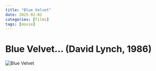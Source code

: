 ```yaml
---
title: "Blue Velvet"
date: 2025-02-02
categories: [films]
tags: [movie]
---
```


# Blue Velvet... (David Lynch, 1986)
![Blue Velvet](assets/lib/2025-02-02-BlueVelvet.jpeg)

